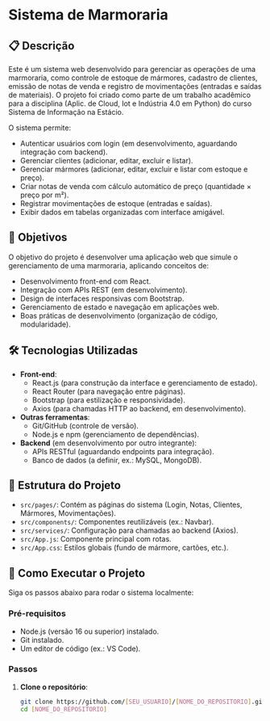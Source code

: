 # Sistema de Marmoraria

## 📋 Descrição
Este é um sistema web desenvolvido para gerenciar as operações de uma marmoraria, como controle de estoque de mármores, cadastro de clientes, emissão de notas de venda e registro de movimentações (entradas e saídas de materiais). O projeto foi criado como parte de um trabalho acadêmico para a disciplina (Aplic. de Cloud, Iot e Indústria 4.0 em Python) do curso Sistema de Informação na Estácio.

O sistema permite:
- Autenticar usuários com login (em desenvolvimento, aguardando integração com backend).
- Gerenciar clientes (adicionar, editar, excluir e listar).
- Gerenciar mármores (adicionar, editar, excluir e listar com estoque e preço).
- Criar notas de venda com cálculo automático de preço (quantidade × preço por m²).
- Registrar movimentações de estoque (entradas e saídas).
- Exibir dados em tabelas organizadas com interface amigável.

## 🎯 Objetivos
O objetivo do projeto é desenvolver uma aplicação web que simule o gerenciamento de uma marmoraria, aplicando conceitos de:
- Desenvolvimento front-end com React.
- Integração com APIs REST (em desenvolvimento).
- Design de interfaces responsivas com Bootstrap.
- Gerenciamento de estado e navegação em aplicações web.
- Boas práticas de desenvolvimento (organização de código, modularidade).

## 🛠 Tecnologias Utilizadas
- **Front-end**:
  - React.js (para construção da interface e gerenciamento de estado).
  - React Router (para navegação entre páginas).
  - Bootstrap (para estilização e responsividade).
  - Axios (para chamadas HTTP ao backend, em desenvolvimento).
- **Outras ferramentas**:
  - Git/GitHub (controle de versão).
  - Node.js e npm (gerenciamento de dependências).
- **Backend** (em desenvolvimento por outro integrante):
  - APIs RESTful (aguardando endpoints para integração).
  - Banco de dados (a definir, ex.: MySQL, MongoDB).

## 📂 Estrutura do Projeto
- `src/pages/`: Contém as páginas do sistema (Login, Notas, Clientes, Mármores, Movimentações).
- `src/components/`: Componentes reutilizáveis (ex.: Navbar).
- `src/services/`: Configuração para chamadas ao backend (Axios).
- `src/App.js`: Componente principal com rotas.
- `src/App.css`: Estilos globais (fundo de mármore, cartões, etc.).

## 🚀 Como Executar o Projeto
Siga os passos abaixo para rodar o sistema localmente:

### Pré-requisitos
- Node.js (versão 16 ou superior) instalado.
- Git instalado.
- Um editor de código (ex.: VS Code).

### Passos
1. **Clone o repositório**:
   ```bash
   git clone https://github.com/[SEU_USUARIO]/[NOME_DO_REPOSITORIO].git
   cd [NOME_DO_REPOSITORIO]

